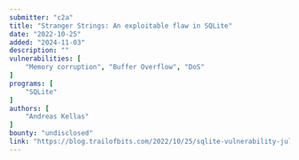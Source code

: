 ```yaml
---
submitter: "c2a"
title: "Stranger Strings: An exploitable flaw in SQLite"
date: "2022-10-25"
added: "2024-11-03"
description: ""
vulnerabilities: [
    "Memory corruption", "Buffer Overflow", "DoS"
]
programs: [
    "SQLite"
]
authors: [
    "Andreas Kellas"
]
bounty: "undisclosed"
link: "https://blog.trailofbits.com/2022/10/25/sqlite-vulnerability-july-2022-library-api/"
---
```




